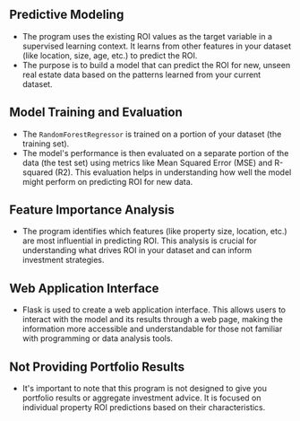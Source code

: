 ## Predictive Modeling

- The program uses the existing ROI values as the target variable in a supervised learning context. It learns from other features in your dataset (like location, size, age, etc.) to predict the ROI.
- The purpose is to build a model that can predict the ROI for new, unseen real estate data based on the patterns learned from your current dataset.

## Model Training and Evaluation

- The `RandomForestRegressor` is trained on a portion of your dataset (the training set).
- The model's performance is then evaluated on a separate portion of the data (the test set) using metrics like Mean Squared Error (MSE) and R-squared (R2). This evaluation helps in understanding how well the model might perform on predicting ROI for new data.

## Feature Importance Analysis

- The program identifies which features (like property size, location, etc.) are most influential in predicting ROI. This analysis is crucial for understanding what drives ROI in your dataset and can inform investment strategies.

## Web Application Interface

- Flask is used to create a web application interface. This allows users to interact with the model and its results through a web page, making the information more accessible and understandable for those not familiar with programming or data analysis tools.

## Not Providing Portfolio Results

- It's important to note that this program is not designed to give you portfolio results or aggregate investment advice. It is focused on individual property ROI predictions based on their characteristics.
